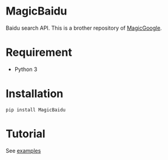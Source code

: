# MagicBaidu

Baidu search API. This is a brother repository of [MagicGoogle](https://github.com/howie6879/MagicGoogle).

# Requirement

* Python 3

# Installation

```shell
pip install MagicBaidu
```

# Tutorial

See [examples](https://github.com/1049451037/MagicBaidu/Examples/baidu_search.py)